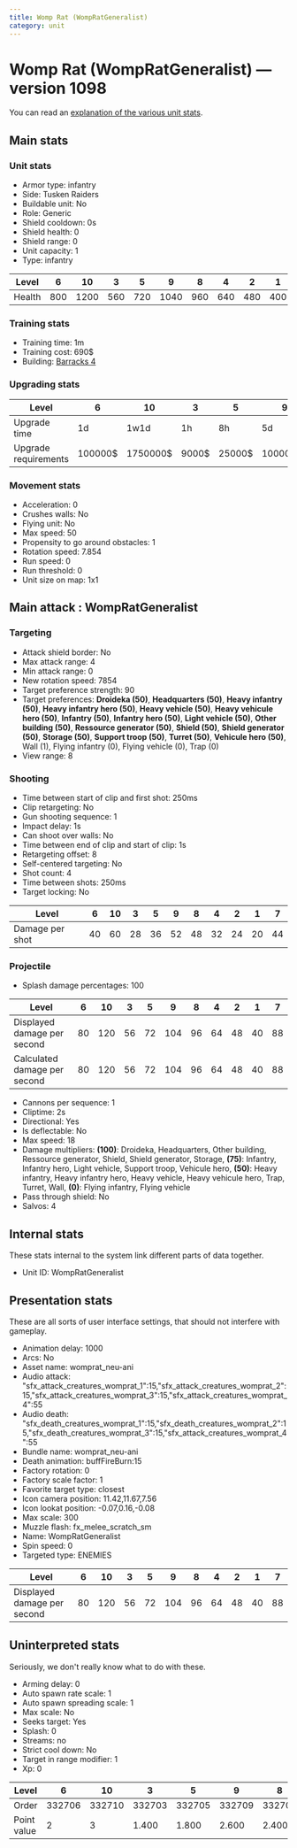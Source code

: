 ```yaml
---
title: Womp Rat (WompRatGeneralist)
category: unit
---
```


# Womp Rat (WompRatGeneralist) — version 1098

You can read an [explanation  of the various unit stats](unitexplained.md).

## Main stats

### Unit stats

  * Armor type: infantry
  * Side: Tusken Raiders
  * Buildable unit: No
  * Role: Generic
  * Shield cooldown: 0s
  * Shield health: 0
  * Shield range: 0
  * Unit capacity: 1
  * Type: infantry

|Level |6  |10  |3  |5  |9   |8  |4  |2  |1  |7  |
|------|---|----|---|---|----|---|---|---|---|---|
|Health|800|1200|560|720|1040|960|640|480|400|880|


### Training stats

  * Training time: 1m
  * Training cost: 690$
  * Building: [Barracks 4](smugglerBarracks.html)

### Upgrading stats

|Level               |6      |10      |3    |5     |9       |8      |4     |2    |1    |7      |
|--------------------|-------|--------|-----|------|--------|-------|------|-----|-----|-------|
|Upgrade time        |1d     |1w1d    |1h   |8h    |5d      |3d12h  |3h30m |15m  |0s   |2d     |
|Upgrade requirements|100000$|1750000$|9000$|25000$|1000000$|320000$|12500$|7000$|5000$|160000$|


### Movement stats

  * Acceleration: 0
  * Crushes walls: No
  * Flying unit: No
  * Max speed: 50
  * Propensity to go around obstacles: 1
  * Rotation speed: 7.854
  * Run speed: 0
  * Run threshold: 0
  * Unit size on map: 1x1

## Main attack : WompRatGeneralist

### Targeting

  * Attack shield border: No
  * Max attack range: 4
  * Min attack range: 0
  * New rotation speed: 7854
  * Target preference strength: 90
  * Target preferences: **Droideka (50)**, **Headquarters (50)**, **Heavy infantry (50)**, **Heavy infantry hero (50)**, **Heavy vehicle (50)**, **Heavy vehicule hero (50)**, **Infantry (50)**, **Infantry hero (50)**, **Light vehicle (50)**, **Other building (50)**, **Ressource generator (50)**, **Shield (50)**, **Shield generator (50)**, **Storage (50)**, **Support troop (50)**, **Turret (50)**, **Vehicule hero (50)**, Wall (1), Flying infantry (0), Flying vehicle (0), Trap (0)
  * View range: 8

### Shooting

  * Time between start of clip and first shot: 250ms
  * Clip retargeting: No
  * Gun shooting sequence: 1
  * Impact delay: 1s
  * Can shoot over walls: No
  * Time between end of clip and start of clip: 1s
  * Retargeting offset: 8
  * Self-centered targeting: No
  * Shot count: 4
  * Time between shots: 250ms
  * Target locking: No

|Level          |6 |10|3 |5 |9 |8 |4 |2 |1 |7 |
|---------------|--|--|--|--|--|--|--|--|--|--|
|Damage per shot|40|60|28|36|52|48|32|24|20|44|


### Projectile

  * Splash damage percentages: 100

|Level                       |6 |10 |3 |5 |9  |8 |4 |2 |1 |7 |
|----------------------------|--|---|--|--|---|--|--|--|--|--|
|Displayed damage per second |80|120|56|72|104|96|64|48|40|88|
|Calculated damage per second|80|120|56|72|104|96|64|48|40|88|


  * Cannons per sequence: 1
  * Cliptime: 2s
  * Directional: Yes
  * Is deflectable: No
  * Max speed: 18
  * Damage multipliers: **(100)**: Droideka, Headquarters, Other building, Ressource generator, Shield, Shield generator, Storage, **(75)**: Infantry, Infantry hero, Light vehicle, Support troop, Vehicule hero, **(50)**: Heavy infantry, Heavy infantry hero, Heavy vehicle, Heavy vehicule hero, Trap, Turret, Wall, **(0)**: Flying infantry, Flying vehicle
  * Pass through shield: No
  * Salvos: 4

## Internal stats

These stats internal to the system link different parts of data together.

  * Unit ID: WompRatGeneralist

## Presentation stats

These are all sorts of user interface settings, that should not interfere with gameplay.

  * Animation delay: 1000
  * Arcs: No
  * Asset name: womprat_neu-ani
  * Audio attack: "sfx_attack_creatures_womprat_1":15,"sfx_attack_creatures_womprat_2":15,"sfx_attack_creatures_womprat_3":15,"sfx_attack_creatures_womprat_4":55
  * Audio death: "sfx_death_creatures_womprat_1":15,"sfx_death_creatures_womprat_2":15,"sfx_death_creatures_womprat_3":15,"sfx_attack_creatures_womprat_4":55
  * Bundle name: womprat_neu-ani
  * Death animation: buffFireBurn:15
  * Factory rotation: 0
  * Factory scale factor: 1
  * Favorite target type: closest
  * Icon camera position: 11.42,11.67,7.56
  * Icon lookat position: -0.07,0.16,-0.08
  * Max scale: 300
  * Muzzle flash: fx_melee_scratch_sm
  * Name: WompRatGeneralist
  * Spin speed: 0
  * Targeted type: ENEMIES

|Level                      |6 |10 |3 |5 |9  |8 |4 |2 |1 |7 |
|---------------------------|--|---|--|--|---|--|--|--|--|--|
|Displayed damage per second|80|120|56|72|104|96|64|48|40|88|


## Uninterpreted stats

Seriously, we don't really know what to do with these.

  * Arming delay: 0
  * Auto spawn rate scale: 1
  * Auto spawn spreading scale: 1
  * Max scale: No
  * Seeks target: Yes
  * Splash: 0
  * Streams: no
  * Strict cool down: No
  * Target in range modifier: 1
  * Xp: 0

|Level      |6     |10    |3     |5     |9     |8     |4     |2     |1     |7     |
|-----------|------|------|------|------|------|------|------|------|------|------|
|Order      |332706|332710|332703|332705|332709|332708|332704|332702|332701|332707|
|Point value|2     |3     |1.400 |1.800 |2.600 |2.400 |1.600 |1.200 |1     |2.200 |


